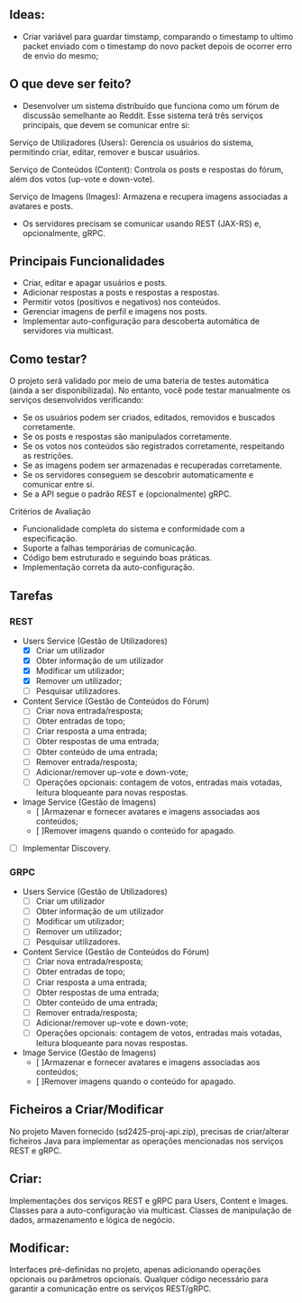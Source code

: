 ## Ideas:
- Criar variável para guardar timstamp, comparando o timestamp to ultimo packet enviado com o timestamp do novo packet depois de ocorrer erro de envio do mesmo;

## O que deve ser feito?
- Desenvolver um sistema distribuído que funciona como um fórum de discussão semelhante ao Reddit. Esse sistema terá três serviços principais, que devem se comunicar entre si:

Serviço de Utilizadores (Users): Gerencia os usuários do sistema, permitindo criar, editar, remover e buscar usuários.

Serviço de Conteúdos (Content): Controla os posts e respostas do fórum, além dos votos (up-vote e down-vote).

Serviço de Imagens (Images): Armazena e recupera imagens associadas a avatares e posts.

- Os servidores precisam se comunicar usando REST (JAX-RS) e, opcionalmente, gRPC.

## Principais Funcionalidades
- Criar, editar e apagar usuários e posts.
- Adicionar respostas a posts e respostas a respostas.
- Permitir votos (positivos e negativos) nos conteúdos.
- Gerenciar imagens de perfil e imagens nos posts.
- Implementar auto-configuração para descoberta automática de servidores via multicast.

## Como testar? 
O projeto será validado por meio de uma bateria de testes automática (ainda a ser disponibilizada). No entanto, você pode testar manualmente os serviços desenvolvidos verificando:
- Se os usuários podem ser criados, editados, removidos e buscados corretamente.
- Se os posts e respostas são manipulados corretamente.
- Se os votos nos conteúdos são registrados corretamente, respeitando as restrições.
- Se as imagens podem ser armazenadas e recuperadas corretamente.
- Se os servidores conseguem se descobrir automaticamente e comunicar entre si.
- Se a API segue o padrão REST e (opcionalmente) gRPC.

Critérios de Avaliação
- Funcionalidade completa do sistema e conformidade com a especificação.
- Suporte a falhas temporárias de comunicação.
- Código bem estruturado e seguindo boas práticas.
- Implementação correta da auto-configuração.

## Tarefas

### REST

- Users Service (Gestão de Utilizadores)
  - [x] Criar um utilizador
  - [x] Obter informação de um utilizador
  - [x] Modificar um utilizador;
  - [x] Remover um utilizador;
  - [ ] Pesquisar utilizadores.
- Content Service (Gestão de Conteúdos do Fórum)
  - [ ] Criar nova entrada/resposta;
  - [ ] Obter entradas de topo;
  - [ ] Criar resposta a uma entrada;
  - [ ] Obter respostas de uma entrada;
  - [ ] Obter conteúdo de uma entrada;
  - [ ] Remover entrada/resposta;
  - [ ] Adicionar/remover up-vote e down-vote;
  - [ ] Operações opcionais: contagem de votos, entradas mais votadas, leitura bloqueante para novas respostas.
- Image Service (Gestão de Imagens)
  - [ ]Armazenar e fornecer avatares e imagens associadas aos conteúdos;
  - [ ]Remover imagens quando o conteúdo for apagado.
- [ ] Implementar Discovery.

### GRPC

- Users Service (Gestão de Utilizadores)
  - [ ] Criar um utilizador
  - [ ] Obter informação de um utilizador
  - [ ] Modificar um utilizador;
  - [ ] Remover um utilizador;
  - [ ] Pesquisar utilizadores.
- Content Service (Gestão de Conteúdos do Fórum)
  - [ ] Criar nova entrada/resposta;
  - [ ] Obter entradas de topo;
  - [ ] Criar resposta a uma entrada;
  - [ ] Obter respostas de uma entrada;
  - [ ] Obter conteúdo de uma entrada;
  - [ ] Remover entrada/resposta;
  - [ ] Adicionar/remover up-vote e down-vote;
  - [ ] Operações opcionais: contagem de votos, entradas mais votadas, leitura bloqueante para novas respostas.
- Image Service (Gestão de Imagens)
  - [ ]Armazenar e fornecer avatares e imagens associadas aos conteúdos;
  - [ ]Remover imagens quando o conteúdo for apagado.

## Ficheiros a Criar/Modificar
No projeto Maven fornecido (sd2425-proj-api.zip), precisas de criar/alterar ficheiros Java para implementar as operações mencionadas nos serviços REST e gRPC.

## Criar:
Implementações dos serviços REST e gRPC para Users, Content e Images.
Classes para a auto-configuração via multicast.
Classes de manipulação de dados, armazenamento e lógica de negócio.

## Modificar:
Interfaces pré-definidas no projeto, apenas adicionando operações opcionais ou parâmetros opcionais.
Qualquer código necessário para garantir a comunicação entre os serviços REST/gRPC.
